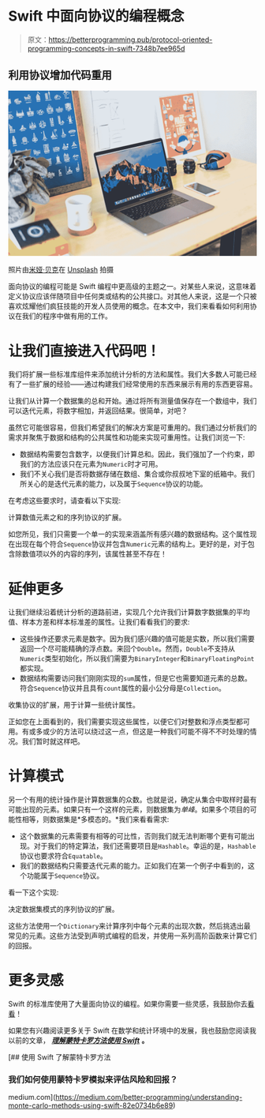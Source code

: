 # Swift 中面向协议的编程概念

> 原文：<https://betterprogramming.pub/protocol-oriented-programming-concepts-in-swift-7348b7ee965d>

## 利用协议增加代码重用

![](img/e8ca3241d5477ed4c9a42959011093eb.png)

照片由[米娅·贝克](https://unsplash.com/@miabaker?utm_source=unsplash&utm_medium=referral&utm_content=creditCopyText)在 [Unsplash](https://unsplash.com/s/photos/macbook-pro?utm_source=unsplash&utm_medium=referral&utm_content=creditCopyText) 拍摄

面向协议的编程可能是 Swift 编程中更高级的主题之一。对某些人来说，这意味着定义协议应该伴随项目中任何类或结构的公共接口。对其他人来说，这是一个只被喜欢炫耀他们疯狂技能的开发人员使用的概念。在本文中，我们来看看如何利用协议在我们的程序中做有用的工作。

# 让我们直接进入代码吧！

我们将扩展一些标准库组件来添加统计分析的方法和属性。我们大多数人可能已经有了一些扩展的经验——通过构建我们经常使用的东西来展示有用的东西更容易。

让我们从计算一个数据集的总和开始。通过将所有测量值保存在一个数组中，我们可以迭代元素，将数字相加，并返回结果。很简单，对吧？

虽然它可能很容易，但我们希望我们的解决方案是可重用的。我们通过分析我们的需求并聚焦于数据和结构的公共属性和功能来实现可重用性。让我们浏览一下:

*   数据结构需要包含数字，以便我们计算总和。因此，我们强加了一个约束，即我们的方法应该只在元素为`Numeric`时才可用。
*   我们不关心我们是否将数据存储在数组、集合或你叔叔地下室的纸箱中。我们所关心的是迭代元素的能力，以及属于`Sequence`协议的功能。

在考虑这些要求时，请查看以下实现:

计算数值元素之和的序列协议的扩展。

如您所见，我们只需要一个单一的实现来涵盖所有感兴趣的数据结构。这个属性现在出现在每个符合`Sequence`协议并包含`Numeric`元素的结构上。更好的是，对于包含除数值项以外的内容的序列，该属性甚至不存在！

# 延伸更多

让我们继续沿着统计分析的道路前进，实现几个允许我们计算数字数据集的平均值、样本方差和样本标准差的属性。让我们看看我们的要求:

*   这些操作还要求元素是数字。因为我们感兴趣的值可能是实数，所以我们需要返回一个尽可能精确的浮点数。来回个`Double`。然而，`Double`不支持从`Numeric`类型初始化，所以我们需要为`BinaryInteger`和`BinaryFloatingPoint`都实现。
*   数据结构需要访问我们刚刚实现的`sum`属性，但是它也需要知道元素的总数。符合`Sequence`协议并且具有`count`属性的最小公分母是`Collection`。

收集协议的扩展，用于计算一些统计属性。

正如您在上面看到的，我们需要实现这些属性，以便它们对整数和浮点类型都可用。有或多或少的方法可以绕过这一点，但这是一种我们可能不得不不时处理的情况。我们暂时就这样吧。

# 计算模式

另一个有用的统计操作是计算数据集的众数。也就是说，确定从集合中取样时最有可能出现的元素。如果只有一个这样的元素，则数据集为*单峰*。如果多个项目的可能性相等，则数据集是*多模态的。*我们来看看需求:

*   这个数据集的元素需要有相等的可比性，否则我们就无法判断哪个更有可能出现。对于我们的特定算法，我们还需要项目是`Hashable`。幸运的是，`Hashable`协议也要求符合`Equatable`。
*   我们的数据结构只需要迭代元素的能力。正如我们在第一个例子中看到的，这个功能属于`Sequence`协议。

看一下这个实现:

决定数据集模式的序列协议的扩展。

这些方法使用一个`Dictionary`来计算序列中每个元素的出现次数，然后挑选出最常见的元素。这些方法受到声明式编程的启发，并使用一系列高阶函数来计算它们的回报。

# 更多灵感

Swift 的标准库使用了大量面向协议的编程。如果你需要一些灵感，我鼓励你去[看看](https://github.com/apple/swift)！

如果您有兴趣阅读更多关于 Swift 在数学和统计环境中的发展，我也鼓励您阅读我以前的文章， [***理解蒙特卡罗方法使用 Swift***](https://medium.com/better-programming/understanding-monte-carlo-methods-using-swift-82e0734b6e89) **。**

[](https://medium.com/better-programming/understanding-monte-carlo-methods-using-swift-82e0734b6e89) [## 使用 Swift 了解蒙特卡罗方法

### 我们如何使用蒙特卡罗模拟来评估风险和回报？

medium.com](https://medium.com/better-programming/understanding-monte-carlo-methods-using-swift-82e0734b6e89)